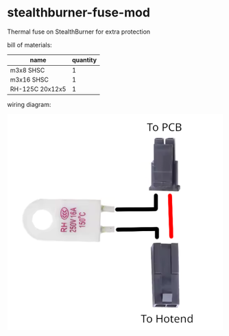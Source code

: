 # stealthburner-fuse-mod
 Thermal fuse on StealthBurner for extra protection

bill of materials:

| name | quantity |
| ---- | -------- |
| m3x8 SHSC | 1 |
| m3x16 SHSC | 1 |
| RH-125C 20x12x5 | 1 |

wiring diagram:

![wiring diagram](wiring.png?raw=true)

